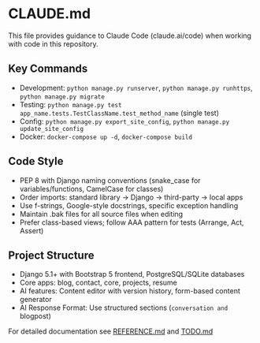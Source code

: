 # CLAUDE.md

This file provides guidance to Claude Code (claude.ai/code) when working with code in this repository.

## Key Commands
- Development: `python manage.py runserver`, `python manage.py runhttps`, `python manage.py migrate`
- Testing: `python manage.py test app_name.tests.TestClassName.test_method_name` (single test)
- Config: `python manage.py export_site_config`, `python manage.py update_site_config`
- Docker: `docker-compose up -d`, `docker-compose build`

## Code Style
- PEP 8 with Django naming conventions (snake_case for variables/functions, CamelCase for classes)
- Order imports: standard library → Django → third-party → local apps
- Use f-strings, Google-style docstrings, specific exception handling
- Maintain .bak files for all source files when editing
- Prefer class-based views; follow AAA pattern for tests (Arrange, Act, Assert)

## Project Structure
- Django 5.1+ with Bootstrap 5 frontend, PostgreSQL/SQLite databases
- Core apps: blog, contact, core, projects, resume
- AI features: Content editor with version history, form-based content generator
- AI Response Format: Use structured sections (```conversation and ```blogpost)

For detailed documentation see [REFERENCE.md](./REFERENCE.md) and [TODO.md](./TODO.md)